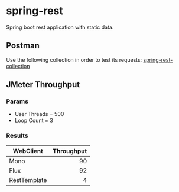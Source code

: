 # spring-rest

Spring boot rest application with static data. 

## Postman
Use the following collection in order to test its requests:
[spring-rest-collection](https://www.postman.com/mschambeck/workspace/spring-rest/collection/488527-6e936915-d6db-44dc-ac3e-c30eedcbc415)

## JMeter Throughput

### Params

+ User Threads = 500
+ Loop Count = 3

### Results

| WebClient    | Throughput |
| ------------ | ----------:|
| Mono         |         90 |
| Flux         |         92 |
| RestTemplate |          4 |

